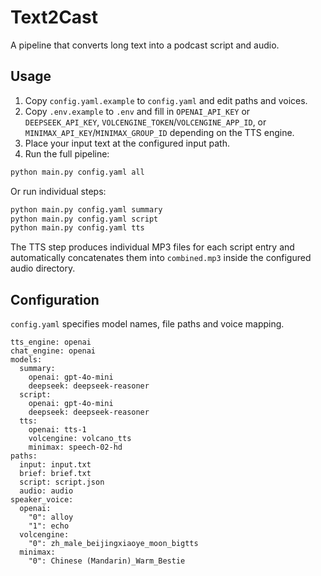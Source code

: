 # Text2Cast

A pipeline that converts long text into a podcast script and audio.

## Usage

1. Copy `config.yaml.example` to `config.yaml` and edit paths and voices.
2. Copy `.env.example` to `.env` and fill in `OPENAI_API_KEY` or `DEEPSEEK_API_KEY`,
   `VOLCENGINE_TOKEN`/`VOLCENGINE_APP_ID`, or `MINIMAX_API_KEY`/`MINIMAX_GROUP_ID`
   depending on the TTS engine.
3. Place your input text at the configured input path.
4. Run the full pipeline:

```bash
python main.py config.yaml all
```

Or run individual steps:

```bash
python main.py config.yaml summary
python main.py config.yaml script
python main.py config.yaml tts
```

The TTS step produces individual MP3 files for each script entry and
automatically concatenates them into `combined.mp3` inside the configured
audio directory.

## Configuration

`config.yaml` specifies model names, file paths and voice mapping.

```
tts_engine: openai
chat_engine: openai
models:
  summary:
    openai: gpt-4o-mini
    deepseek: deepseek-reasoner
  script:
    openai: gpt-4o-mini
    deepseek: deepseek-reasoner
  tts:
    openai: tts-1
    volcengine: volcano_tts
    minimax: speech-02-hd
paths:
  input: input.txt
  brief: brief.txt
  script: script.json
  audio: audio
speaker_voice:
  openai:
    "0": alloy
    "1": echo
  volcengine:
    "0": zh_male_beijingxiaoye_moon_bigtts
  minimax:
    "0": Chinese (Mandarin)_Warm_Bestie
```
